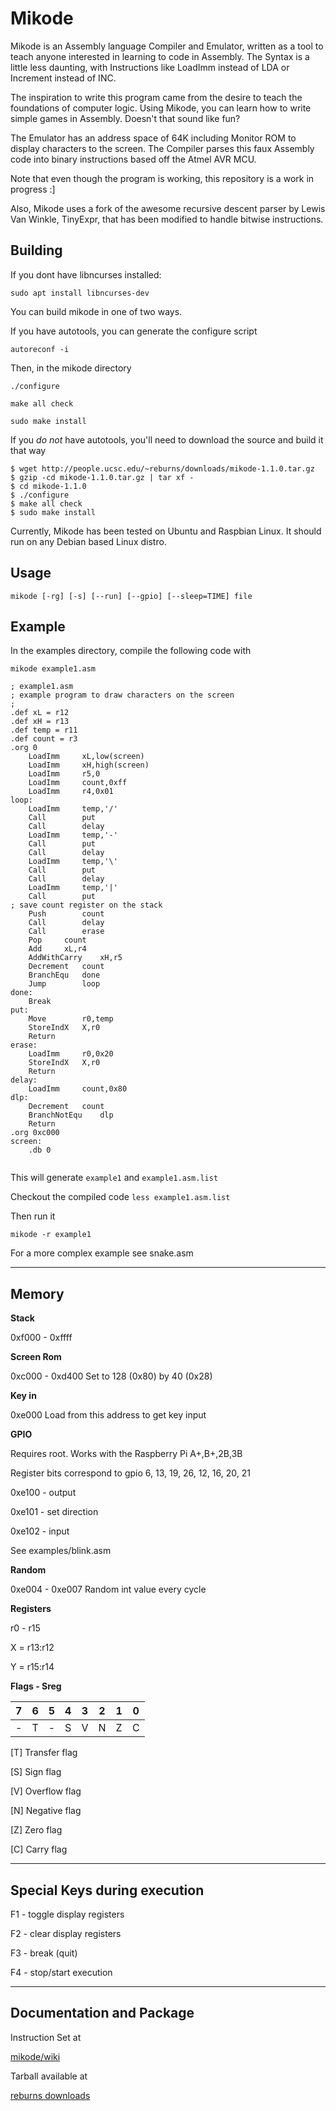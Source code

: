 # Mikode

Mikode is an Assembly language Compiler and Emulator, written as a tool 
to teach anyone interested in learning to code in Assembly.
The Syntax is a little less daunting, with Instructions like LoadImm
instead of LDA or Increment instead of INC.

The inspiration to write this program came from the desire to teach 
the foundations of computer logic.
Using Mikode, you can learn how to write simple games in Assembly.
Doesn't that sound like fun?

The Emulator has an address space of 64K including Monitor ROM to display characters to the screen.
The Compiler parses this faux Assembly code into binary instructions based off the Atmel
AVR MCU.


Note that even though the program is working, this repository is a work in progress :]

Also, 
Mikode uses a fork of the awesome recursive descent parser by Lewis Van Winkle, TinyExpr, that has been modified to handle bitwise instructions.

## Building

If you dont have libncurses installed:

`sudo apt install libncurses-dev`

You can build mikode in one of two ways.

If you have autotools, you can generate the configure script

`autoreconf -i`

Then, in the mikode directory

`./configure`

`make all check`

`sudo make install`

If you *do not* have autotools, you'll need to download the source and build it that way

```
$ wget http://people.ucsc.edu/~reburns/downloads/mikode-1.1.0.tar.gz
$ gzip -cd mikode-1.1.0.tar.gz | tar xf -
$ cd mikode-1.1.0
$ ./configure
$ make all check
$ sudo make install
```

Currently, Mikode has been tested on Ubuntu and Raspbian Linux. It should run on any Debian based Linux distro.

## Usage

`mikode [-rg] [-s] [--run] [--gpio] [--sleep=TIME] file`

## Example

In the examples directory, compile the following code with 

`mikode example1.asm`

```
; example1.asm
; example program to draw characters on the screen
; 
.def xL = r12
.def xH = r13
.def temp = r11
.def count = r3
.org 0
	LoadImm		xL,low(screen)
	LoadImm		xH,high(screen)
	LoadImm		r5,0
	LoadImm		count,0xff
	LoadImm		r4,0x01
loop:
	LoadImm		temp,'/'
	Call		put
	Call		delay
	LoadImm		temp,'-'
	Call		put
	Call		delay
	LoadImm		temp,'\'
	Call		put
	Call		delay
	LoadImm		temp,'|'
	Call		put
; save count register on the stack
	Push		count
	Call		delay
	Call		erase
	Pop		count
	Add		xL,r4
	AddWithCarry	xH,r5	
	Decrement	count
	BranchEqu	done
	Jump		loop
done:
	Break
put:
	Move		r0,temp
	StoreIndX	X,r0
	Return
erase:
	LoadImm		r0,0x20
	StoreIndX	X,r0
	Return
delay:
	LoadImm		count,0x80
dlp:	
	Decrement	count
	BranchNotEqu	dlp
	Return
.org 0xc000
screen:
	.db 0


```

This will generate `example1` and `example1.asm.list`

Checkout the compiled code `less example1.asm.list`

Then run it

`mikode -r example1`


For a more complex example see snake.asm

-------------------------------------------------

## Memory

**Stack**

0xf000 - 0xffff

**Screen Rom**

0xc000 - 0xd400  Set to 128 (0x80) by 40 (0x28)

**Key in**

0xe000  Load from this address to get key input

**GPIO**

Requires root. Works with the Raspberry Pi A+,B+,2B,3B

Register bits correspond to gpio 6, 13, 19, 26, 12, 16, 20, 21
 
0xe100 - output

0xe101 - set direction

0xe102 - input

See examples/blink.asm

**Random**

0xe004 - 0xe007  Random int value every cycle

**Registers**

r0 - r15

X = r13:r12

Y = r15:r14


**Flags - Sreg**

| 7 | 6 | 5 | 4 | 3 | 2 | 1 | 0 |
| - | - | - | - | - | - | - | - |
| - | T | - | S | V | N | Z | C |



[T] Transfer flag

[S] Sign flag

[V] Overflow flag

[N] Negative flag

[Z] Zero flag

[C] Carry flag


------------------------------------------------

## Special Keys during execution

F1 - toggle display registers

F2 - clear display registers

F3 - break (quit)

F4 - stop/start execution


------------------------------------------------


## Documentation and Package

Instruction Set at

[mikode/wiki](https://github.com/BobBurns/mikode/wiki)

Tarball available at

[reburns downloads](https://people.ucsc.edu/~reburns/downloads)
